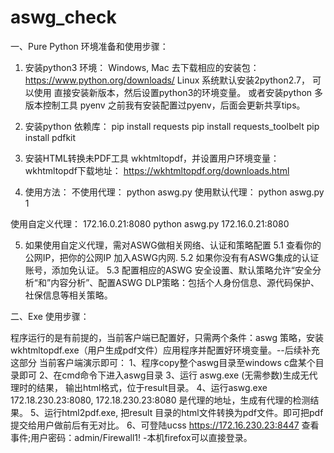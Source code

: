# aswg_check

一、Pure Python 环境准备和使用步骤：
1. 安装python3 环境： 
		Windows, Mac 去下载相应的安装包： https://www.python.org/downloads/
		Linux 系统默认安装2python2.7， 可以使用 直接安装新版本，然后设置python3的环境变量。 或者安装python 多版本控制工具 pyenv
		之前我有安装配置过pyenv，后面会更新共享tips。

2. 安装python 依赖库：
pip install requests
pip install requests_toolbelt
pip install pdfkit

3. 安装HTML转换未PDF工具 wkhtmltopdf，并设置用户环境变量：
	wkhtmltopdf下载地址： https://wkhtmltopdf.org/downloads.html
	
4. 使用方法：
不使用代理：
python aswg.py 
使用默认代理：
python aswg.py 1

使用自定义代理： 172.16.0.21:8080
python aswg.py  172.16.0.21:8080

5. 如果使用自定义代理，需对ASWG做相关网络、认证和策略配置
5.1 查看你的公网IP，把你的公网IP 加入ASWG内网.
5.2 如果你没有有ASWG集成的认证账号，添加免认证。
5.3 配置相应的ASWG 安全设置、默认策略允许“安全分析“和”内容分析”、配置ASWG DLP策略：包括个人身份信息、源代码保护、社保信息等相关策略。

二、Exe 使用步骤：

程序运行的是有前提的，当前客户端已配置好，只需两个条件：aswg 策略，安装wkhtmltopdf.exe（用户生成pdf文件）应用程序并配置好环境变量。--后续补充这部分
当前客户端演示即可：
1、程序copy整个aswg目录至windows c盘某个目录即可
2、在cmd命令下进入aswg目录
3、运行 aswg.exe  (无需参数)生成无代理时的结果， 输出html格式，位于result目录。
4、运行aswg.exe 172.18.230.23:8080,   172.18.230.23:8080 是代理的地址，生成有代理的检测结果。
5、运行html2pdf.exe, 把result 目录的html文件转换为pdf文件。即可把pdf提交给用户做前后有无对比。
6、可登陆ucss https://172.16.230.23:8447  查看事件;用户密码：admin/Firewall1!  -本机firefox可以直接登录。

